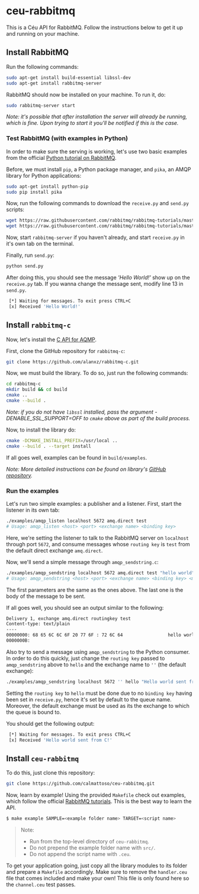 # ceu-rabbitmq
This is a Céu API for RabbitMQ. Follow the instructions below to get it up and running on your machine.

## Install RabbitMQ
Run the following commands:
```bash
sudo apt-get install build-essential libssl-dev
sudo apt-get install rabbitmq-server
```
RabbitMQ should now be installed on your machine. To run it, do:
```bash
sudo rabbitmq-server start
```
*Note: it's possible that after installation the server will already be running, which is fine. Upon trying to start it you'll be notified if this is the case.*

### Test RabbitMQ (with examples in Python)
In order to make sure the serving is working, let's use two basic examples from the official [Python tutorial on RabbitMQ](https://www.rabbitmq.com/tutorials/tutorial-one-python.html
). 

Before, we must install `pip`, a Python package manager, and `pika`, an AMQP library for Python applications:
```bash
sudo apt-get install python-pip
sudo pip install pika
```

Now, run the following commands to download the `receive.py` and `send.py` scripts:
```bash
wget https://raw.githubusercontent.com/rabbitmq/rabbitmq-tutorials/master/python/receive.py
wget https://raw.githubusercontent.com/rabbitmq/rabbitmq-tutorials/master/python/send.py
```

Now, start `rabbitmq-server` if you haven't already, and start `receive.py` in it's own tab on the terminal.

Finally, run `send.py`:
```bash
python send.py
```
After doing this, you should see the message *'Hello World!'* show up on the `receive.py` tab. If you wanna change the message sent, modify line 13 in `send.py`.
```bash
 [*] Waiting for messages. To exit press CTRL+C
 [x] Received 'Hello World!'
```

## Install `rabbitmq-c`
Now, let's install the [C API for AQMP](https://github.com/alanxz/rabbitmq-c). 

First, clone the GitHub repository for `rabbitmq-c`:
```bash
git clone https://github.com/alanxz/rabbitmq-c.git
```
Now, we must build the library. To do so, just run the following commands:
```bash
cd rabbitmq-c
mkdir build && cd build
cmake ..
cmake --build .
```
*Note: if you do not have `libssl` installed, pass the argument -DENABLE_SSL_SUPPORT=OFF to `cmake` above as part of the build process.*

Now, to install the library do:
```bash
cmake -DCMAKE_INSTALL_PREFIX=/usr/local ..
cmake --build . --target install
```

If all goes well, examples can be found in `build/examples`.

*Note: More detailed instructions can be found on library's [GitHub repository](https://github.com/alanxz/rabbitmq-c/blob/master/README.md#getting-started).*

### Run the examples
Let's run two simple examples: a publisher and a listener. First, start the listener in its own tab:
```bash
./examples/amqp_listen localhost 5672 amq.direct test
# Usage: amqp_listen <host> <port> <exchange name> <binding key>
```
Here, we're setting the listener to talk to the RabbitMQ server on `localhost` through port `5672`, and consume messages whose `routing key` is `test` from the default direct exchange `amq.direct`. 

Now, we'll send a simple message through `amqp_sendstring.c`:
```bash
./examples/amqp_sendstring localhost 5672 amq.direct test "hello world"
# Usage: amqp_sendstring <host> <port> <exchange name> <binding key> <message body>
```
The first parameters are the same as the ones above. The last one is the body of the message to be sent. 

If all goes well, you should see an output similar to the following:
```bash
Delivery 1, exchange amq.direct routingkey test
Content-type: text/plain
----
00000000: 68 65 6C 6C 6F 20 77 6F : 72 6C 64                 hello world
0000000B:
```

Also try to send a message using `amqp_sendstring` to the Python consumer. In order to do this quickly, just change the `routing key` passed to `amqp_sendstring` above to `hello` and the exchange name to `''` (the default exchange):
```bash
./examples/amqp_sendstring localhost 5672 '' hello "Hello world sent from C!"
```

Setting the `routing key` to `hello` must be done due to no `binding key` having been set in `receive.py`, hence it's set by default to the queue name. Moreover, the default exchange must be used as its the exchange to which the queue is bound to.

You should get the following output:
```bash
 [*] Waiting for messages. To exit press CTRL+C
 [x] Received 'Hello world sent from C!'
```

## Install `ceu-rabbitmq`

To do this, just clone this repository:
```bash
git clone https://github.com/calmattoso/ceu-rabbitmq.git
```

Now, learn by example! Using the provided `Makefile` check out examples, which follow the official [RabbitMQ tutorials](https://www.rabbitmq.com/getstarted.html). This is the best way to learn the API.

```bash
$ make example SAMPLE=<example folder name> TARGET=<script name>
```
> Note: 
> - Run from the top-level directory of `ceu-rabbitmq`.
> - Do not prepend the example folder name with `src/`.
> - Do not append the script name with `.ceu`.

To get your application going, just copy all the library modules to its folder and prepare a `Makefile` accordingly. Make sure to remove the `handler.ceu` file that comes included and make your own! This file is only found here so the `channel.ceu` test passes.
